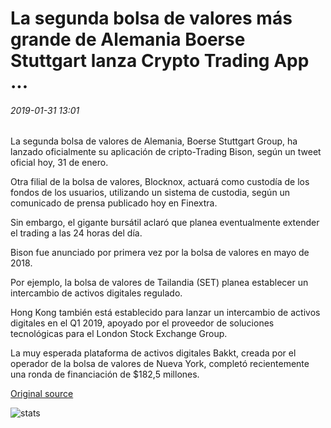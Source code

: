 # La segunda bolsa de valores más grande de Alemania Boerse Stuttgart lanza Crypto Trading App ...

###### 2019-01-31 13:01

La segunda bolsa de valores de Alemania, Boerse Stuttgart Group, ha lanzado oficialmente su aplicación de cripto-Trading Bison, según un tweet oficial hoy, 31 de enero.

Otra filial de la bolsa de valores, Blocknox, actuará como custodía de los fondos de los usuarios, utilizando un sistema de custodia, según un comunicado de prensa publicado hoy en Finextra.

Sin embargo, el gigante bursátil aclaró que planea eventualmente extender el trading a las 24 horas del día.

Bison fue anunciado por primera vez por la bolsa de valores en mayo de 2018.

Por ejemplo, la bolsa de valores de Tailandia (SET) planea establecer un intercambio de activos digitales regulado.

Hong Kong también está establecido para lanzar un intercambio de activos digitales en el Q1 2019, apoyado por el proveedor de soluciones tecnológicas para el London Stock Exchange Group.

La muy esperada plataforma de activos digitales Bakkt, creada por el operador de la bolsa de valores de Nueva York, completó recientemente una ronda de financiación de $182,5 millones.

[Original source](https://cointelegraph.com/news/germanys-2nd-largest-stock-exchange-boerse-stuttgart-launches-crypto-trading-app)

![stats](https://c.statcounter.com/11760860/0/a89fa40b/1/ "stats")